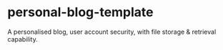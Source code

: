 # personal-blog-template
A personalised blog, user account security, with file storage &amp; retrieval capability. 
